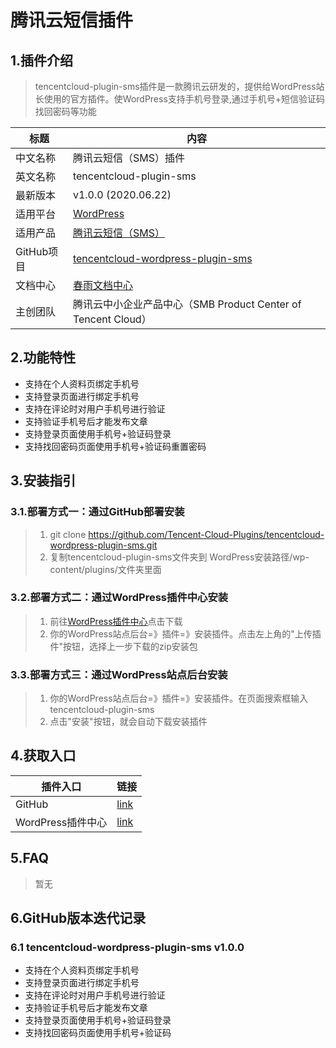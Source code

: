 # 腾讯云短信插件

## 1.插件介绍
> tencentcloud-plugin-sms插件是一款腾讯云研发的，提供给WordPress站长使用的官方插件。使WordPress支持手机号登录,通过手机号+短信验证码找回密码等功能

| 标题       | 内容                                                         |
| ---------- | ------------------------------------------------------------ |
| 中文名称     | 腾讯云短信（SMS）插件                                         |
| 英文名称   | tencentcloud-plugin-sms                                       |
| 最新版本   | v1.0.0 (2020.06.22)                                           |
| 适用平台 | [WordPress](https://wordpress.org/)                             |
| 适用产品 | [腾讯云短信（SMS）](https://cloud.tencent.com/product/sms)      |
| GitHub项目   | [tencentcloud-wordpress-plugin-sms](https://github.com/Tencent-Cloud-Plugins/tencentcloud-wordpress-plugin-sms) |
| 文档中心   | [春雨文档中心](https://openapp.qq.com/Wordpress/sms.html)                     |
| 主创团队   | 腾讯云中小企业产品中心（SMB Product Center of Tencent Cloud）             |

## 2.功能特性

- 支持在个人资料页绑定手机号
- 支持登录页面进行绑定手机号
- 支持在评论时对用户手机号进行验证
- 支持验证手机号后才能发布文章
- 支持登录页面使用手机号+验证码登录
- 支持找回密码页面使用手机号+验证码重置密码

## 3.安装指引

### 3.1.部署方式一：通过GitHub部署安装

> 1. git clone https://github.com/Tencent-Cloud-Plugins/tencentcloud-wordpress-plugin-sms.git
> 2. 复制tencentcloud-plugin-sms文件夹到 WordPress安装路径/wp-content/plugins/文件夹里面

### 3.2.部署方式二：通过WordPress插件中心安装
> 1. 前往[WordPress插件中心](https://wordpress.org/plugins/tencentcloud-plugin-sms)点击下载
> 2. 你的WordPress站点后台=》插件=》安装插件。点击左上角的"上传插件"按钮，选择上一步下载的zip安装包

### 3.3.部署方式三：通过WordPress站点后台安装
> 1. 你的WordPress站点后台=》插件=》安装插件。在页面搜索框输入tencentcloud-plugin-sms
> 2. 点击"安装"按钮，就会自动下载安装插件



## 4.获取入口

| 插件入口          | 链接                                                         |
| ----------------- | ------------------------------------------------------------ |
| GitHub            | [link](https://github.com/Tencent-Cloud-Plugins/tencentcloud-wordpress-plugin-sms)   |
| WordPress插件中心 |  [link](https://wordpress.org/plugins/tencentcloud-plugin-sms)   |


## 5.FAQ

> 暂无

## 6.GitHub版本迭代记录

### 6.1 tencentcloud-wordpress-plugin-sms v1.0.0
- 支持在个人资料页绑定手机号
- 支持登录页面进行绑定手机号
- 支持在评论时对用户手机号进行验证
- 支持验证手机号后才能发布文章
- 支持登录页面使用手机号+验证码登录
- 支持找回密码页面使用手机号+验证码